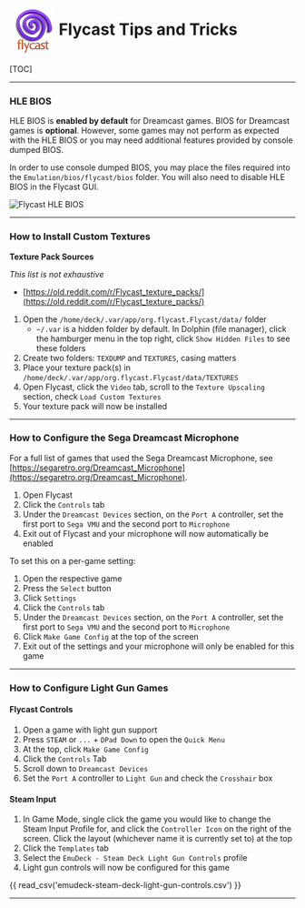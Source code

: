 # <img src="/assets/emulators/flycast.png" alt="EmuDeck guide" width="80" style="vertical-align: middle"> Flycast Tips and Tricks

[TOC]

---

### HLE BIOS



HLE BIOS is **enabled by default** for Dreamcast games. BIOS for Dreamcast games is **optional**. However, some games may not perform as expected with the HLE BIOS or you may need additional features provided by console dumped BIOS.

In order to use console dumped BIOS, you may place the files required into the `Emulation/bios/flycast/bios` folder. You will also need to disable HLE BIOS in the Flycast GUI.

![Flycast HLE BIOS](../../assets/flycast-hle-bios.png)

---

### How to Install Custom Textures



**Texture Pack Sources**

_This list is not exhaustive_

- [https://old.reddit.com/r/Flycast_texture_packs/](https://old.reddit.com/r/Flycast_texture_packs/)

1. Open the `/home/deck/.var/app/org.flycast.Flycast/data/` folder
   - `~/.var` is a hidden folder by default. In Dolphin (file manager), click the hamburger menu in the top right, click `Show Hidden Files` to see these folders
2. Create two folders: `TEXDUMP` and `TEXTURES`, casing matters
3. Place your texture pack(s) in `/home/deck/.var/app/org.flycast.Flycast/data/TEXTURES`
4. Open Flycast, click the `Video` tab, scroll to the `Texture Upscaling` section, check `Load Custom Textures`
5. Your texture pack will now be installed

---

### How to Configure the Sega Dreamcast Microphone



For a full list of games that used the Sega Dreamcast Microphone, see [https://segaretro.org/Dreamcast_Microphone](https://segaretro.org/Dreamcast_Microphone).

1. Open Flycast
2. Click the `Controls` tab
3. Under the `Dreamcast Devices` section, on the `Port A` controller, set the first port to `Sega VMU` and the second port to `Microphone`
4. Exit out of Flycast and your microphone will now automatically be enabled

To set this on a per-game setting:

1. Open the respective game
2. Press the `Select` button
3. Click `Settings`
4. Click the `Controls` tab
5. Under the `Dreamcast Devices` section, on the `Port A` controller, set the first port to `Sega VMU` and the second port to `Microphone`
6. Click `Make Game Config` at the top of the screen
7. Exit out of the settings and your microphone will only be enabled for this game

---

### How to Configure Light Gun Games



#### Flycast Controls

1. Open a game with light gun support
2. Press `STEAM` or `...` + `DPad Down` to open the `Quick Menu`
3. At the top, click `Make Game Config`
4. Click the `Controls` Tab
5. Scroll down to `Dreamcast Devices`
6. Set the `Port A` controller to `Light Gun` and check the `Crosshair` box

#### Steam Input

1. In Game Mode, single click the game you would like to change the Steam Input Profile for, and click the `Controller Icon` on the right of the screen. Click the layout (whichever name it is currently set to) at the top
2. Click the `Templates` tab
3. Select the `EmuDeck - Steam Deck Light Gun Controls` profile
4. Light gun controls will now be configured for this game

{{ read_csv('emudeck-steam-deck-light-gun-controls.csv') }}

---

